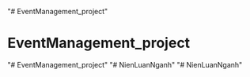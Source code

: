 "# EventManagement_project" 
# EventManagement_project
"# EventManagement_project" 
"# NienLuanNganh" 
"# NienLuanNganh" 
